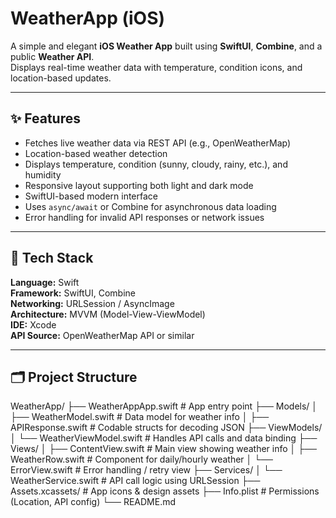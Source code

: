 # WeatherApp (iOS)

A simple and elegant **iOS Weather App** built using **SwiftUI**, **Combine**, and a public **Weather API**.  
Displays real-time weather data with temperature, condition icons, and location-based updates.

---

## ✨ Features
- Fetches live weather data via REST API (e.g., OpenWeatherMap)
- Location-based weather detection
- Displays temperature, condition (sunny, cloudy, rainy, etc.), and humidity
- Responsive layout supporting both light and dark mode
- SwiftUI-based modern interface
- Uses `async/await` or Combine for asynchronous data loading
- Error handling for invalid API responses or network issues

---

## 🧰 Tech Stack
**Language:** Swift  
**Framework:** SwiftUI, Combine  
**Networking:** URLSession / AsyncImage  
**Architecture:** MVVM (Model-View-ViewModel)  
**IDE:** Xcode  
**API Source:** OpenWeatherMap API or similar

---

## 🗂️ Project Structure
WeatherApp/
├── WeatherAppApp.swift # App entry point
├── Models/
│ ├── WeatherModel.swift # Data model for weather info
│ ├── APIResponse.swift # Codable structs for decoding JSON
├── ViewModels/
│ └── WeatherViewModel.swift # Handles API calls and data binding
├── Views/
│ ├── ContentView.swift # Main view showing weather info
│ ├── WeatherRow.swift # Component for daily/hourly weather
│ └── ErrorView.swift # Error handling / retry view
├── Services/
│ └── WeatherService.swift # API call logic using URLSession
├── Assets.xcassets/ # App icons & design assets
├── Info.plist # Permissions (Location, API config)
└── README.md
